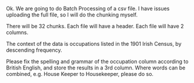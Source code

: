 Ok. We are going to do Batch Processing of a csv file. I have issues uploading the full file, so I will do the chunking myself.

There will be 32 chunks. Each file will have a header. Each file will have 2 columns.

The context of the data is occupations listed in the 1901 Irish Census, by descending frequency.

Please fix the spelling and grammar of the occupation column according to British English, and store the results in a 3rd column. Where words can be combined, e.g. House Keeper to Housekeeper, please do so.
